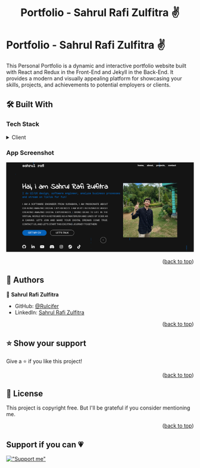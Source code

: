 <a name="readme-top"></a>

<h1 align='center'> Portfolio - Sahrul Rafi Zulfitra ✌ </h1>

<!-- PROJECT DESCRIPTION -->

# Portfolio - Sahrul Rafi Zulfitra ✌ <a name="about-project"></a>

This Personal Portfolio is a dynamic and interactive portfolio website built with React and Redux in the Front-End and Jekyll in the Back-End. It provides a modern and visually appealing platform for showcasing your skills, projects, and achievements to potential employers or clients.

## 🛠 Built With <a name="built-with"></a>

### Tech Stack <a name="tech-stack"></a>

<details>
  <summary>Client</summary>
  <ul>
    <li><a href="https://reactjs.org/">React.js</a></li>
  </ul>
</details>

### App Screenshot

![screenshot](https://github.com/Rulcifer/rulcifer.github.io/blob/main/Screenshot%20from%202024-06-29.png?raw=true)

<p align="right">(<a href="#readme-top">back to top</a>)</p>

<!-- AUTHORS -->

## 👥 Authors <a name="authors"></a>

👤 **Sahrul Rafi Zulfitra**

- GitHub: [@Rulcifer](https://github.com/Rulcifer)
- LinkedIn: [Sahrul Rafi Zulfitra](https://www.linkedin.com/in/sahrul-rafi-zulfitra-7a3bb6172/)

<p align="right">(<a href="#readme-top">back to top</a>)</p>

## ⭐️ Show your support <a name="support"></a>

Give a ⭐️ if you like this project!

<p align="right">(<a href="#readme-top">back to top</a>)</p>

## 📝 License <a name="license"></a>

This project is copyright free. But I'll be grateful if you consider mentioning me.

<p align="right">(<a href="#readme-top">back to top</a>)</p>

<h2>Support if you can 💗</h2>

[!["Support me"](https://drive.google.com/thumbnail?id=1C1cgRnCot9pcr2W225iVFH8v-9DUBwMP)](https://saweria.co/rulch)
